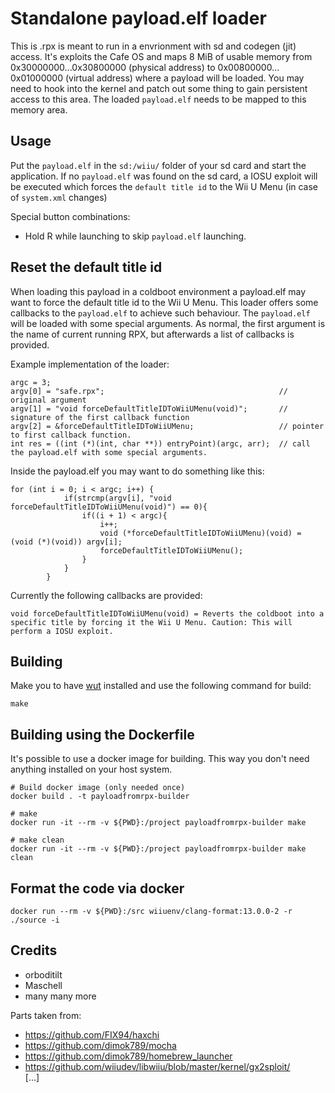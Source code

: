 # Standalone payload.elf loader
This is .rpx is meant to run in a envrionment with sd and codegen (jit) access.
It's exploits the Cafe OS and maps 8 MiB of usable memory from 0x30000000...0x30800000 (physical address) to 0x00800000... 0x01000000 (virtual address) where a payload will be loaded. You may need to hook into the kernel and patch out some thing to gain persistent access to this area.
The loaded `payload.elf` needs to be mapped to this memory area.

## Usage
Put the `payload.elf` in the `sd:/wiiu/` folder of your sd card and start the application.
If no `payload.elf` was found on the sd card, a IOSU exploit will be executed which forces the `default title id` to the Wii U Menu (in case of `system.xml` changes)

Special button combinations:
- Hold R while launching to skip `payload.elf` launching.

## Reset the default title id
When loading this payload in a coldboot environment a payload.elf may want to force the default title id to the Wii U Menu. This loader offers some callbacks to the `payload.elf` to achieve such behaviour.
The `payload.elf` will be loaded with some special arguments. As normal, the first argument is the name of current running RPX, but afterwards a list of callbacks is provided.

Example implementation of the loader:
```
argc = 3;
argv[0] = "safe.rpx";                                       // original argument
argv[1] = "void forceDefaultTitleIDToWiiUMenu(void)";       // signature of the first callback function
argv[2] = &forceDefaultTitleIDToWiiUMenu;                   // pointer to first callback function.
int res = ((int (*)(int, char **)) entryPoint)(argc, arr);  // call the payload.elf with some special arguments.
```

Inside the payload.elf you may want to do something like this:
```
for (int i = 0; i < argc; i++) {
            if(strcmp(argv[i], "void forceDefaultTitleIDToWiiUMenu(void)") == 0){
                if((i + 1) < argc){
                    i++;
                    void (*forceDefaultTitleIDToWiiUMenu)(void) = (void (*)(void)) argv[i];
                    forceDefaultTitleIDToWiiUMenu();
                }
            }
        }
```

Currently the following callbacks are provided: 
```
void forceDefaultTitleIDToWiiUMenu(void) = Reverts the coldboot into a specific title by forcing it the Wii U Menu. Caution: This will perform a IOSU exploit.
```

## Building
Make you to have [wut](https://github.com/devkitPro/wut/) installed and use the following command for build:

```
make
```

## Building using the Dockerfile

It's possible to use a docker image for building. This way you don't need anything installed on your host system.

```
# Build docker image (only needed once)
docker build . -t payloadfromrpx-builder

# make 
docker run -it --rm -v ${PWD}:/project payloadfromrpx-builder make

# make clean
docker run -it --rm -v ${PWD}:/project payloadfromrpx-builder make clean
```


## Format the code via docker

`docker run --rm -v ${PWD}:/src wiiuenv/clang-format:13.0.0-2 -r ./source -i`

## Credits
- orboditilt
- Maschell
- many many more

Parts taken from: 
- https://github.com/FIX94/haxchi  
- https://github.com/dimok789/mocha  
- https://github.com/dimok789/homebrew_launcher  
- https://github.com/wiiudev/libwiiu/blob/master/kernel/gx2sploit/  
[...]